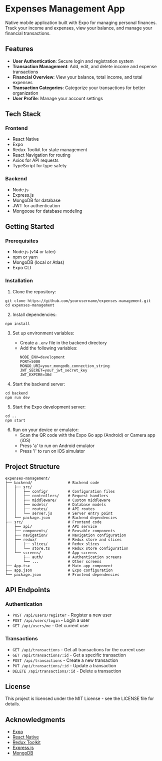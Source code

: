 # Expenses Management App

 Native mobile application built with Expo for managing personal finances. Track your income and expenses, view your balance, and manage your financial transactions.


## Features

- **User Authentication**: Secure login and registration system
- **Transaction Management**: Add, edit, and delete income and expense transactions
- **Financial Overview**: View your balance, total income, and total expenses
- **Transaction Categories**: Categorize your transactions for better organization
- **User Profile**: Manage your account settings

## Tech Stack

### Frontend
- React Native
- Expo
- Redux Toolkit for state management
- React Navigation for routing
- Axios for API requests
- TypeScript for type safety

### Backend
- Node.js
- Express.js
- MongoDB for database
- JWT for authentication
- Mongoose for database modeling

## Getting Started

### Prerequisites

- Node.js (v14 or later)
- npm or yarn
- MongoDB (local or Atlas)
- Expo CLI

### Installation

1. Clone the repository:
```
git clone https://github.com/yourusername/expenses-management.git
cd expenses-management
```

2. Install dependencies:
```
npm install
```

3. Set up environment variables:
   - Create a `.env` file in the backend directory
   - Add the following variables:
     ```
     NODE_ENV=development
     PORT=5000
     MONGO_URI=your_mongodb_connection_string
     JWT_SECRET=your_jwt_secret_key
     JWT_EXPIRE=30d
     ```

4. Start the backend server:
```
cd backend
npm run dev
```

5. Start the Expo development server:
```
cd ..
npm start
```

6. Run on your device or emulator:
   - Scan the QR code with the Expo Go app (Android) or Camera app (iOS)
   - Press 'a' to run on Android emulator
   - Press 'i' to run on iOS simulator

## Project Structure

```
expenses-management/
├── backend/                # Backend code
│   ├── src/
│   │   ├── config/         # Configuration files
│   │   ├── controllers/    # Request handlers
│   │   ├── middleware/     # Custom middleware
│   │   ├── models/         # Database models
│   │   ├── routes/         # API routes
│   │   └── server.js       # Server entry point
│   └── package.json        # Backend dependencies
├── src/                    # Frontend code
│   ├── api/                # API service
│   ├── components/         # Reusable components
│   ├── navigation/         # Navigation configuration
│   ├── redux/              # Redux store and slices
│   │   ├── slices/         # Redux slices
│   │   └── store.ts        # Redux store configuration
│   └── screens/            # App screens
│       ├── auth/           # Authentication screens
│       └── ...             # Other screens
├── App.tsx                 # Main app component
├── app.json                # Expo configuration
└── package.json            # Frontend dependencies
```

## API Endpoints

### Authentication
- `POST /api/users/register` - Register a new user
- `POST /api/users/login` - Login a user
- `GET /api/users/me` - Get current user

### Transactions
- `GET /api/transactions` - Get all transactions for the current user
- `GET /api/transactions/:id` - Get a specific transaction
- `POST /api/transactions` - Create a new transaction
- `PUT /api/transactions/:id` - Update a transaction
- `DELETE /api/transactions/:id` - Delete a transaction

## License

This project is licensed under the MIT License - see the LICENSE file for details.

## Acknowledgments

- [Expo](https://expo.dev/)
- [React Native](https://reactnative.dev/)
- [Redux Toolkit](https://redux-toolkit.js.org/)
- [Express.js](https://expressjs.com/)
- [MongoDB](https://www.mongodb.com/) 
